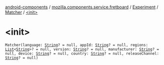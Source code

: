 [android-components](../../../index.md) / [mozilla.components.service.fretboard](../../index.md) / [Experiment](../index.md) / [Matcher](index.md) / [&lt;init&gt;](./-init-.md)

# &lt;init&gt;

`Matcher(language: `[`String`](https://kotlinlang.org/api/latest/jvm/stdlib/kotlin/-string/index.html)`? = null, appId: `[`String`](https://kotlinlang.org/api/latest/jvm/stdlib/kotlin/-string/index.html)`? = null, regions: `[`List`](https://kotlinlang.org/api/latest/jvm/stdlib/kotlin.collections/-list/index.html)`<`[`String`](https://kotlinlang.org/api/latest/jvm/stdlib/kotlin/-string/index.html)`>? = null, version: `[`String`](https://kotlinlang.org/api/latest/jvm/stdlib/kotlin/-string/index.html)`? = null, manufacturer: `[`String`](https://kotlinlang.org/api/latest/jvm/stdlib/kotlin/-string/index.html)`? = null, device: `[`String`](https://kotlinlang.org/api/latest/jvm/stdlib/kotlin/-string/index.html)`? = null, country: `[`String`](https://kotlinlang.org/api/latest/jvm/stdlib/kotlin/-string/index.html)`? = null, releaseChannel: `[`String`](https://kotlinlang.org/api/latest/jvm/stdlib/kotlin/-string/index.html)`? = null)`